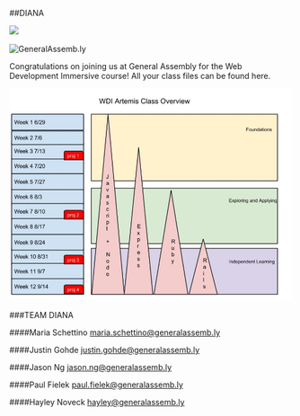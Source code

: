 ##DIANA

![](https://s-media-cache-ak0.pinimg.com/736x/5b/4e/f2/5b4ef2ea296557a43f8c5aab8ae9b9af.jpg)

![](https://github.com/generalassembly/ga-ruby-on-rails-for-devs/raw/master/images/ga.png "GeneralAssemb.ly")

Congratulations on joining us at General Assembly for the Web Development Immersive course! All your class files can be found here.

![](./images/diana.jpg)

###TEAM DIANA

####Maria Schettino
<maria.schettino@generalassemb.ly>

####Justin Gohde
<justin.gohde@generalassemb.ly>

####Jason Ng
<jason.ng@generalassemb.ly>

####Paul Fielek
<paul.fielek@generalassemb.ly>

####Hayley Noveck
<hayley@generalassemb.ly>
